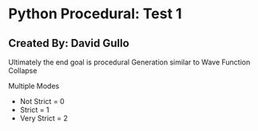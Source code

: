 # Python Procedural: Test 1
## Created By: David Gullo

Ultimately the end goal is procedural Generation similar to Wave Function Collapse

Multiple Modes
- Not Strict = 0
- Strict = 1
- Very Strict = 2
